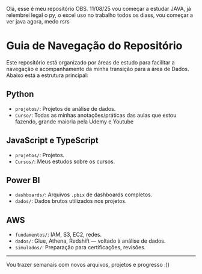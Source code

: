 Olá, esse é meu repositório
OBS. 11/08/25 vou começar a estudar JAVA, já relembrei legal o py, o excel uso no trabalho todos os diass, vou começar a ver java agora,
medo rsrs

# Guia de Navegação do Repositório

Este repositório está organizado por áreas de estudo para facilitar a navegação e acompanhamento da minha transição para a área de Dados. Abaixo está a estrutura principal:

##  Python
- `projetos/`: Projetos de análise de dados.
- `Curso/`: Todas as minhas anotações/práticas das aulas que estou fazendo, grande maioria pela Udemy e Youtube

## JavaScript e TypeScript
- `projetos/`: Projetos.
- `Cursos/`: Meus estudos sobre os cursos.

##  Power BI
- `dashboards/`: Arquivos `.pbix` de dashboards completos.
- `dados/`: Dados brutos utilizados nos projetos.

##  AWS
- `fundamentos/`: IAM, S3, EC2, redes.
- `dados/`: Glue, Athena, Redshift — voltado à análise de dados.
- `simulados/`: Preparação para certificações, revisões.

---

Vou trazer semanais com novos arquivos, projetos e progresso :))
